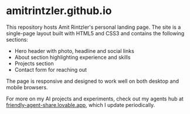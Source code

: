 # amitrintzler.github.io

This repository hosts Amit Rintzler's personal landing page. The site is a single-page layout built with HTML5 and CSS3 and contains the following sections:

- Hero header with photo, headline and social links
- About section highlighting experience and skills
- Projects section
- Contact form for reaching out

The page is responsive and designed to work well on both desktop and mobile browsers.

For more on my AI projects and experiments, check out my agents hub at [friendly-agent-share.lovable.app](https://friendly-agent-share.lovable.app/), which I update periodically.
